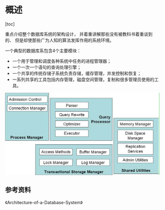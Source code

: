 
# 概述

[toc]

重点介绍整个数据库系统的架构设计， 并着重讲解那些没有被教科书着重谈到的、 但是却使那些广为人知的算法发挥作用的系统环境。

一个典型的数据库系包含4个主要模块：

* 一个用于管理和调度各种系统中任务的进程管理器；
* 一个一次一个语句的查询处理引擎；
* 一个共享的传统存储子系统负责存储，缓存管理，并发控制和恢复；
* 一系列共享的工具包括内存管理，磁盘空间管理，复制和很多管理员使用的工具。

![1](images/image2021-9-30_18-15-58.png)

## 参考资料

《Architecture-of-a-Database-System》

